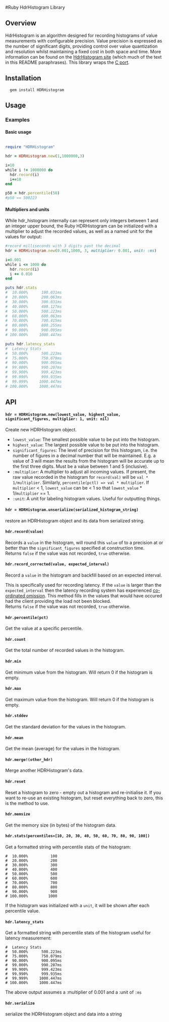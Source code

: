 #Ruby HdrHistogram Library

## Overview
HdrHistogram is an algorithm designed for recording histograms of value measurements with configurable precision. Value precision is expressed as the number of significant digits, providing control over value quantization and resolution whilst maintaining a fixed cost in both space and time.
More information can be found on the [HdrHistogram site](http://hdrhistogram.org/) (which much of the text in this README paraphrases).  This library wraps the [C port](https://github.com/HdrHistogram/HdrHistogram_c).


## Installation

```shell
  gem install HDRHistogram
```

## Usage

### Examples

#### Basic usage
```ruby

require "HDRHistogram"

hdr = HDRHistogram.new(1,1000000,3)

i=10
while i != 1000000 do
  hdr.record(i)
  i+=10
end

p50 = hdr.percentile(50)
#p50 == 500223
```

#### Multipliers and units
While hdr_histogram internally can represent only integers between 1 and an integer upper bound, the Ruby HDRHistogram can be initialized with a multiplier to adjust the recorded values, as well as a named unit for the values for output:
```ruby
#record milliseconds with 3 digits past the decimal
hdr = HDRHistogram.new(0.001,1000, 3, multiplier: 0.001, unit: :ms)

i=0.001
while i <= 1000 do
  hdr.record(i)
  i += 0.010
end

puts hdr.stats
#  10.000%      100.031ms
#  20.000%      200.063ms
#  30.000%      300.031ms
#  40.000%      400.127ms
#  50.000%      500.223ms
#  60.000%      600.063ms
#  70.000%      700.415ms
#  80.000%      800.255ms
#  90.000%      900.095ms
# 100.000%     1000.447ms

puts hdr.latency_stats
#  Latency Stats
#  50.000%      500.223ms
#  75.000%      750.079ms
#  90.000%      900.095ms
#  99.000%      990.207ms
#  99.900%      999.423ms
#  99.990%      999.935ms
#  99.999%     1000.447ms
# 100.000%     1000.447ms
```

## API

#### `hdr = HDRHistogram.new(lowest_value, highest_value, significant_figures, multiplier: 1, unit: nil)`
Create new HDRHistogram object.
- `lowest_value`: The smallest possible value to be put into the histogram.  
- `highest_value`: The largest possible value to be put into the histogram.  
- `significant_figures`: The level of precision for this histogram, i.e. the number of figures in a decimal number that will be maintained.  E.g. a value of 3 will mean the results from the histogram will be accurate up to the first three digits. Must be a value between 1 and 5 (inclusive).
- `:multiplier`: A multiplier to adjust all incoming values. If present, the raw value recorded in the histogram for `record(val)` will be `val * 1/multiplier`. Similarly, `percentile(pctl) => val * multiplier`. If `multiplier` < 1, `lowest_value` can be < 1 so that `lowest_value` * 1/`multiplier` == 1.
- `:unit`: A unit for labeling histogram values. Useful for outputting things.

#### `hdr = HDRHistogram.unserialize(serialized_histogram_string)`
restore an HDRHistogram object and its data from serialized string.

#### `hdr.record(value)`
Records a `value` in the histogram, will round this `value` of to a precision at or better than the `significant_figures` specified at construction time.  
Returns `false` if the value was not recorded, `true` otherwise.

#### `hdr.record_corrected(value, expected_interval)`
Record a `value` in the histogram and backfill based on an expected interval.  

This is specifically used for recording latency.  If the `value` is larger than the `expected_interval` then the latency recording system has experienced [co-ordinated omission](https://github.com/giltene/wrk2#acknowledgements). This method fills in the values that would have occured had the client providing the load not been blocked.  
Returns `false` if the value was not recorded, `true` otherwise.

#### `hdr.percentile(pct)`
Get the value at a specific percentile.

#### `hdr.count`
Get the total number of recorded values in the histogram.

#### `hdr.min`
Get minimum value from the histogram. Will return 0 if the histogram is empty.

#### `hdr.max`
Get maximum value from the histogram. Will return 0 if the histogram is empty.

#### `hdr.stddev`
Get the standard deviation for the values in the histogram.

#### `hdr.mean`
Get the mean (average) for the values in the histogram.

#### `hdr.merge!(other_hdr)`
Merge another HDRHistogram's data.

#### `hdr.reset`
Reset a histogram to zero - empty out a histogram and re-initialise it. If you want to re-use an existing histogram, but reset everything back to zero, this is the method to use.

#### `hdr.memsize`
Get the memory size (in bytes) of the histogram data.

#### `hdr.stats(percentiles=[10, 20, 30, 40, 50, 60, 70, 80, 90, 100])`
Get a formatted string with percentile stats of the histogram:
```
#  10.000%          100
#  20.000%          200
#  30.000%          300
#  40.000%          400 
#  50.000%          500
#  60.000%          600
#  70.000%          700
#  80.000%          800
#  90.000%          900
# 100.000%         1000
```
If the histogram was initialized with a `unit`, it will be shown after each percentile value.

#### `hdr.latency_stats`
Get a formatted string with percentile stats of the histogram useful for latency measurement:
```
#  Latency Stats
#  50.000%      500.223ms
#  75.000%      750.079ms
#  90.000%      900.095ms
#  99.000%      990.207ms
#  99.900%      999.423ms
#  99.990%      999.935ms
#  99.999%     1000.447ms
# 100.000%     1000.447ms
```

The above output assumes a :multiplier of 0.001 and a :unit of `:ms`

#### `hdr.serialize`
serialize the HDRHistogram object and data into a string

